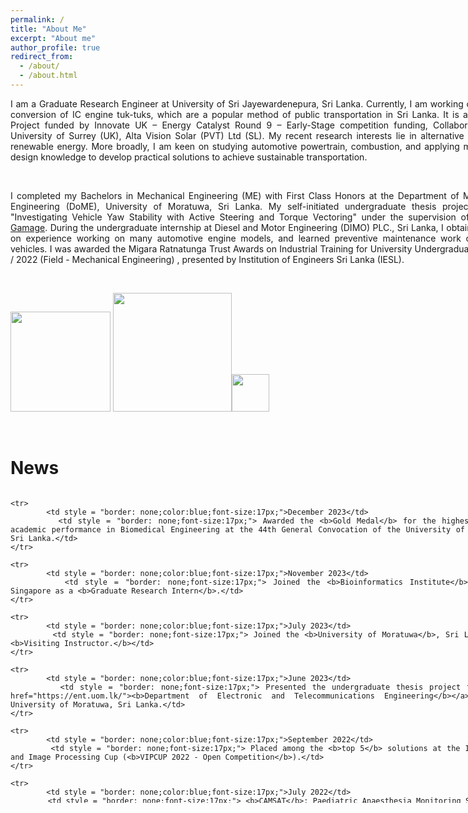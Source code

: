 ```yaml
---
permalink: /
title: "About Me"
excerpt: "About me"
author_profile: true
redirect_from: 
  - /about/
  - /about.html
---
```

<div style="text-align: justify; width: 800px">
I am a Graduate Research Engineer at University of Sri Jayewardenepura, Sri Lanka. Currently, I am working on electric conversion of IC engine tuk-tuks, which are a popular method of public transportation in Sri Lanka. It is a Research Project funded by Innovate UK – Energy Catalyst Round 9 – Early-Stage competition funding, Collaboration with University of Surrey (UK), Alta Vision Solar (PVT) Ltd (SL). My recent research interests lie in alternative fuels, and renewable energy. More broadly, I am keen on studying automotive powertrain, combustion, and applying mechanical design knowledge to develop practical solutions to achieve sustainable transportation.

<p>&nbsp;</p>
	I completed my Bachelors in Mechanical Engineering (ME) with First Class Honors at the Department of Mechanical Engineering (DoME), University of Moratuwa, Sri Lanka. My self-initiated undergraduate thesis project was on "Investigating Vehicle Yaw Stability with Active Steering and Torque Vectoring" under the supervision of <a href = 'https://scholar.google.com/citations?user=kDf7wTIAAAAJ&hl=en&oi=ao'> Dr. J. R. Gamage</a>. During the undergraduate internship at Diesel and Motor Engineering (DIMO) PLC., Sri Lanka, I obtained hands on experience working on many automotive engine models, and learned preventive maintenance work carried on vehicles. I was awarded the Migara Ratnatunga Trust Awards on Industrial Training for University Undergraduates - 2021 / 2022 (Field - Mechanical Engineering) , presented by Institution of Engineers Sri Lanka (IESL).
<p>&nbsp;</p> 


<!-- <img src="https://user-images.githubusercontent.com/52663918/191789543-7665c2c0-e6e9-4f45-8a2e-5d08b2ec1d9b.png" width="200"/> -->
<img src="../images/bii_astar_logo.jpg" width="160"/> <img src="https://user-images.githubusercontent.com/52663918/191795634-4a692100-ee24-4f25-8e81-40c87c4c4fe0.png" width="190"/><img src="../images/maths.png" width="60"/>

<p>&nbsp;</p>

News
====
	
 <div style="height: 500px; overflow: auto; w![237149619_2041424849347732_202933668616898933_n](https://user-images.githubusercontent.com/52663918/191795591-3ad8e2d3-7254-4906-87ea-c6bbe6165087.png)
idth: 800px;">
   <table style = "border: none;width: 100%">
	<colgroup>
       		<col span="1" style="width: 20%;">
       		<col span="1" style="width: 80%;">
    	</colgroup>

    <tr>
    		<td style = "border: none;color:blue;font-size:17px;">December 2023</td>
    		<td style = "border: none;font-size:17px;"> Awarded the <b>Gold Medal</b> for the highest overall academic performance in Biomedical Engineering at the 44th General Convocation of the University of Moratuwa, Sri Lanka.</td> 	
	</tr>

	<tr>
    		<td style = "border: none;color:blue;font-size:17px;">November 2023</td>
    		<td style = "border: none;font-size:17px;"> Joined the <b>Bioinformatics Institute</b>, A*STAR, Singapore as a <b>Graduate Research Intern</b>.</td> 	
	</tr>

 	<tr>
    		<td style = "border: none;color:blue;font-size:17px;">July 2023</td>
    		<td style = "border: none;font-size:17px;"> Joined the <b>University of Moratuwa</b>, Sri Lanka as a <b>Visiting Instructor.</b></td> 	
	</tr>
    
	<tr>
    		<td style = "border: none;color:blue;font-size:17px;">June 2023</td>
    		<td style = "border: none;font-size:17px;"> Presented the undergraduate thesis project to the <a href="https://ent.uom.lk/"><b>Department of Electronic and Telecommunications Engineering</b></a> at the University of Moratuwa, Sri Lanka.</td> 	
	</tr>

	<tr>
    		<td style = "border: none;color:blue;font-size:17px;">September 2022</td>
    		<td style = "border: none;font-size:17px;"> Placed among the <b>top 5</b> solutions at the IEEE Video and Image Processing Cup (<b>VIPCUP 2022 - Open Competition</b>).</td> 	
	</tr>  

	<tr>
			<td style = "border: none;color:blue;font-size:17px;">July 2022</td>
    		<td style = "border: none;font-size:17px;"> <b>CAMSAT</b>: Paediatric Anaesthesia Monitoring System won the <b>1st runners-up</b> award at the <a href="https://ent.uom.lk/spark-at-uom/spark-challenge-2021-22-results/"><b>SPARK Challenge 2021/22</b></a>.</td>

	</tr>

	<tr>
			<td style = "border: none;color:blue;font-size:17px;">June 2022</td>
    		<td style = "border: none;font-size:17px;"> Submitted the preprint of the co-authored paper: <a href="https://www.researchgate.net/publication/368642404_Rethinking_Object_Detection_in_terms_of_Classification_and_Localization_through_Parallel_Deep_Learning_Models"><b>Rethinking Object Detection in terms of Classification and Localization through Parallel Deep Learning Models</b></a> for <b>ICIP 2022</b> review.</td>

	</tr>
    
	<tr>
    		<td style = "border: none;color:blue;font-size:17px;">January 2022</td>
    		<td style = "border: none;font-size:17px;"> Joined <b>Effective Solutions (Pvt) Ltd.</b>, Sri Lanka as a <b>Research Intern</b> in Biomedical Engineering.</td> 	
	</tr>
	   
	<tr>
			<td style = "border: none;color:blue;font-size:17px;">November 2021</td>
    		<td style = "border: none;font-size:17px;"> Won the <b>1st runners-up</b> award at the <a href="https://uom.lk/elect/news_events/team-stimulus-university-moratuwa-wins-first-prize-3rd-regional-association"> 3rd International Energy and Electricity Market Business Decision
			Simulation Competition</a>.</td>
	</tr>   
	   
	<tr>
    		<td style = "border: none;color:blue;font-size:17px;">September 2020</td>
    		<td style = "border: none;font-size:17px;"> Appointed as the<b> Vice President </b>of the <b>Mathematics Society</b> of University of Moratuwa, Sri Lanka.</td> 	
	</tr>
	
	<tr>
    		<td style = "border: none;color:blue;font-size:17px;">October 2018</td>
    		<td style = "border: none;font-size:17px;"> Started my Bachelors degree in Biomedical Engineering at University of Moratuwa, Sri Lanka.</td> 	
	</tr>
   </table> 
 </div>



